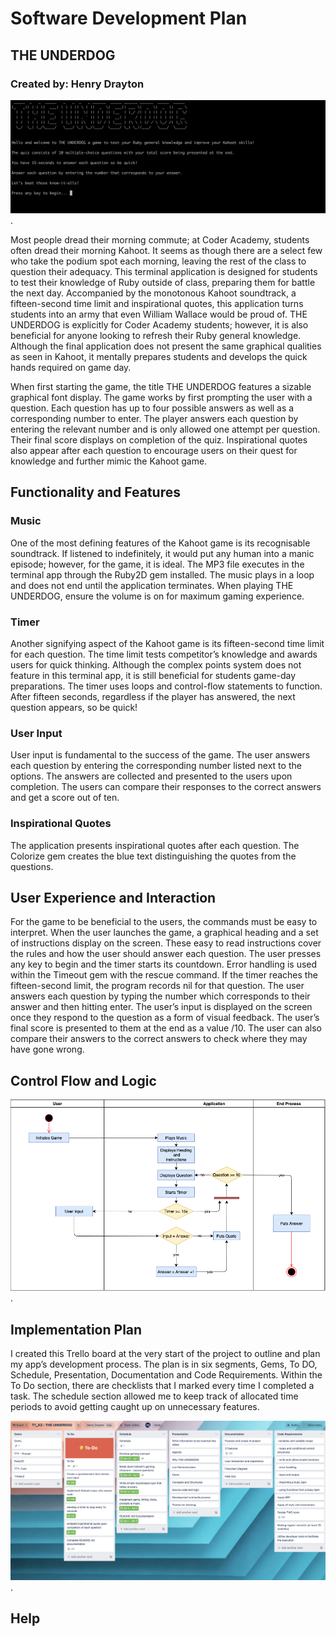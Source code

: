 # Software Development Plan

## THE UNDERDOG 
###  Created by: Henry Drayton

![Opening Page](./docs/header.png "Opening Page").


Most people dread their morning commute; at Coder Academy, students often dread their morning Kahoot. It seems as though there are a select few who take the podium spot each morning, leaving the rest of the class to question their adequacy. This terminal application is designed for students to test their knowledge of Ruby outside of class, preparing them for battle the next day. Accompanied by the monotonous Kahoot soundtrack, a fifteen-second time limit and inspirational quotes, this application turns students into an army that even William Wallace would be proud of. THE UNDERDOG is explicitly for Coder Academy students; however, it is also beneficial for anyone looking to refresh their Ruby general knowledge. Although the final application does not present the same graphical qualities as seen in Kahoot, it mentally prepares students and develops the quick hands required on game day. 

When first starting the game, the title THE UNDERDOG  features a sizable graphical font display. The game works by first prompting the user with a question. Each question has up to four possible answers as well as a corresponding number to enter. The player answers each question by entering the relevant number and is only allowed one attempt per question. Their final score displays on completion of the quiz. Inspirational quotes also appear after each question to encourage users on their quest for knowledge and further mimic the Kahoot game.

## Functionality and Features

### Music 
One of the most defining features of the Kahoot game is its recognisable soundtrack. If listened to indefinitely, it would put any human into a manic episode; however, for the game, it is ideal. The MP3 file executes in the terminal app through the Ruby2D gem installed. The music plays in a loop and does not end until the application terminates. When playing THE UNDERDOG, ensure the volume is on for maximum gaming experience. 

### Timer
Another signifying aspect of the Kahoot game is its fifteen-second time limit for each question. The time limit tests competitor’s knowledge and awards users for quick thinking. Although the complex points system does not feature in this terminal app, it is still beneficial for students game-day preparations. The timer uses loops and control-flow statements to function. After fifteen seconds, regardless if the player has answered, the next question appears, so be quick!


### User Input
User input is fundamental to the success of the game. The user answers each question by entering the corresponding number listed next to the options. The answers are collected and presented to the users upon completion. The users can compare their responses to the correct answers and get a score out of ten. 


### Inspirational Quotes
The application presents inspirational quotes after each question. The Colorize gem creates the blue text distinguishing the quotes from the questions. 

## User Experience and Interaction

For the game to be beneficial to the users, the commands must be easy to interpret. When the user launches the game, a graphical heading and a set of instructions display on the screen. These easy to read instructions cover the rules and how the user should answer each question. The user presses any key to begin and the timer starts its countdown. Error handling is used within the Timeout gem with the rescue command. If the timer reaches the fifteen-second limit, the program records nil for that question. The user answers each question by typing the number which corresponds to their answer and then hitting enter. The user’s input is displayed on the screen once they respond to the question as a form of visual feedback. The user’s final score is presented to them at the end as a value /10. The user can also compare their answers to the correct answers to check where they may have gone wrong. 

## Control Flow and Logic

![Control Flow](./docs/control_flow.png "Control Flow").

 ## Implementation Plan 

I created this Trello board at the very start of the project to outline and plan my app’s development process. The plan is in six segments, Gems, To DO, Schedule, Presentation, Documentation and Code Requirements. Within the To Do section, there are checklists that I marked every time I completed a task. The schedule section allowed me to keep track of allocated time periods to avoid getting caught up on unnecessary features.

 ![Control Flow](./docs/trello.png "Control Flow").

 ## Help

